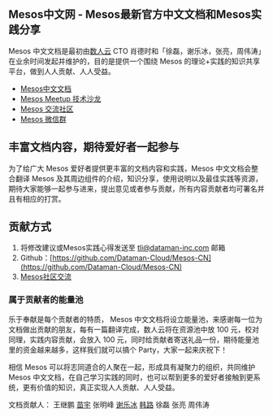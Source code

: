 ## Mesos中文网 - Mesos最新官方中文文档和Mesos实践分享

Mesos 中文文档是最初由[数人云](http://www.shurenyun.com/)  CTO 肖德时和「徐磊，谢乐冰，张亮，周伟涛」在业余时间发起并维护的，目的是提供一个围绕 Mesos 的理论+实践的知识共享平台，做到人人贡献、人人受益。

* [Mesos中文文档](http://www.mesoscn.cn/)
* [Mesos Meetup 技术沙龙](community/meetup.md)
* [Mesos 交流社区](http://open.shurenyun.com/topic/Mesos)
* [Mesos 微信群](community/weixin.md)

## 丰富文档内容，期待爱好者一起参与

为了给广大 Mesos 爱好者提供更丰富的文档内容和实践，Mesos 中文文档会整合翻译 Mesos 及其周边组件的介绍，知识分享，使用说明以及最佳实践等资源，期待大家能够一起参与进来，提出意见或者参与贡献，所有内容贡献者均可署名并且有相应的打赏。

## 贡献方式
1. 将修改建议或Mesos实践心得发送至 tli@dataman-inc.com 邮箱
2. Github：[https://github.com/Dataman-Cloud/Mesos-CN](https://github.com/Dataman-Cloud/Mesos-CN)
3. [Mesos社区交流](http://open.shurenyun.com/topic/Mesos)

### 属于贡献者的能量池

乐于奉献是每个贡献者的特质， Mesos 中文文档将设立能量池，来感谢每一位为文档做出贡献的朋友，每有一篇翻译完成，数人云将在资源池中放 100 元，校对同理，实践内容贡献，会放入 100 元，同时给贡献者寄送礼品一份，期待能量池里的资金越来越多，这样我们就可以搞个 Party，大家一起来庆祝下！

相信 Mesos 可以将志同道合的人聚在一起，形成具有凝聚力的组织，共同维护 Mesos 中文文档，在自己学习实践的同时，也可以帮到更多的爱好者接触到更系统，更有价值的知识，真正实现人人贡献、人人受益。

文档贡献人：
王继鹏 [苗宇](mailto:ymiao@dataman-inc.com) 张明峰 [谢乐冰](mailto:lbxie@dataman-inc.com) [韩路](mailto:lhan@dataman-inc.com)
徐磊 张亮 周伟涛

